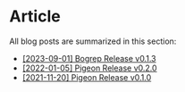 <!-- markdownlint-disable MD033 -->

# Article

All blog posts are summarized in this section:

- [[2023-09-01] Bogrep Release v0.1.3](/article/2023-09-01_bogrep_release_v0.1.3.md)
- [[2022-01-05] Pigeon Release v0.2.0](/article/2022-01-05_pigeon_release_v0.2.0.md)
- [[2021-11-20] Pigeon Release v0.1.0](/article/2021-11-20_pigeon_release_v0.1.0.md)
